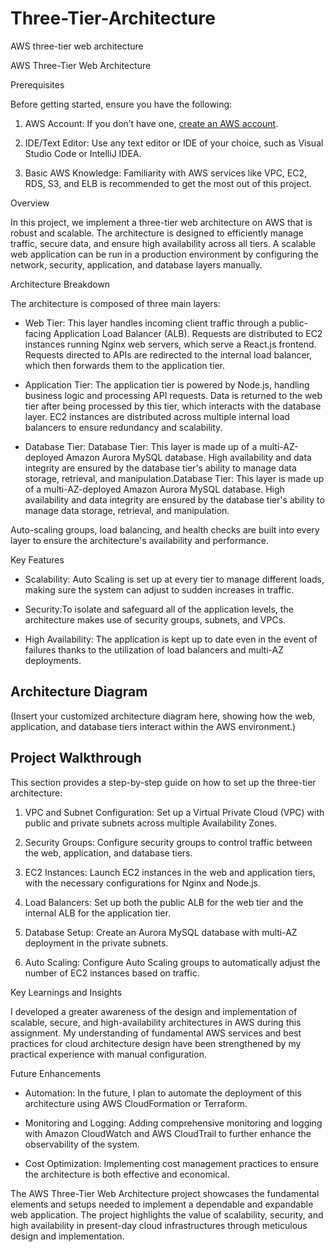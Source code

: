 # Three-Tier-Architecture
AWS three-tier web architecture 

 AWS Three-Tier Web Architecture

 Prerequisites

Before getting started, ensure you have the following:

1. AWS Account: If you don’t have one, [create an AWS account](https://aws.amazon.com/console/).

2. IDE/Text Editor: Use any text editor or IDE of your choice, such as Visual Studio Code or IntelliJ IDEA.

3. Basic AWS Knowledge: Familiarity with AWS services like VPC, EC2, RDS, S3, and ELB is recommended to get the most out of this project.

 Overview

In this project, we implement a three-tier web architecture on AWS that is robust and scalable. The architecture is designed to efficiently manage traffic, secure data, and ensure high availability across all tiers. A scalable web application can be run in a production environment by configuring the network, security, application, and database layers manually.

Architecture Breakdown

The architecture is composed of three main layers:

- Web Tier: This layer handles incoming client traffic through a public-facing Application Load Balancer (ALB). Requests are distributed to EC2 instances running Nginx web servers, which serve a React.js frontend. Requests directed to APIs are redirected to the internal load balancer, which then forwards them to the application tier.

- Application Tier: The application tier is powered by Node.js, handling business logic and processing API requests. Data is returned to the web tier after being processed by this tier, which interacts with the database layer. EC2 instances are distributed across multiple internal load balancers to ensure redundancy and scalability.





- Database Tier: Database Tier: This layer is made up of a multi-AZ-deployed Amazon Aurora MySQL database. High availability and data integrity are ensured by the database tier's ability to manage data storage, retrieval, and manipulation.Database Tier: This layer is made up of a multi-AZ-deployed Amazon Aurora MySQL database. High availability and data integrity are ensured by the database tier's ability to manage data storage, retrieval, and manipulation.

Auto-scaling groups, load balancing, and health checks are built into every layer to ensure the architecture's availability and performance.


 Key Features

- Scalability: Auto Scaling is set up at every tier to manage different loads, making sure the system can adjust to sudden increases in traffic.

- Security:To isolate and safeguard all of the application levels, the architecture makes use of security groups, subnets, and VPCs.


- High Availability: The application is kept up to date even in the event of failures thanks to the utilization of load balancers and multi-AZ deployments.


## Architecture Diagram

(Insert your customized architecture diagram here, showing how the web, application, and database tiers interact within the AWS environment.)

## Project Walkthrough

This section provides a step-by-step guide on how to set up the three-tier architecture:

1. VPC and Subnet Configuration: Set up a Virtual Private Cloud (VPC) with public and private subnets across multiple Availability Zones.

2. Security Groups: Configure security groups to control traffic between the web, application, and database tiers.

3. EC2 Instances: Launch EC2 instances in the web and application tiers, with the necessary configurations for Nginx and Node.js.

4. Load Balancers: Set up both the public ALB for the web tier and the internal ALB for the application tier.

5. Database Setup: Create an Aurora MySQL database with multi-AZ deployment in the private subnets.

6. Auto Scaling: Configure Auto Scaling groups to automatically adjust the number of EC2 instances based on traffic.

Key Learnings and Insights

I developed a greater awareness of the design and implementation of scalable, secure, and high-availability architectures in AWS during this assignment. My understanding of fundamental AWS services and best practices for cloud architecture design have been strengthened by my practical experience with manual configuration.

Future Enhancements

- Automation: In the future, I plan to automate the deployment of this architecture using AWS CloudFormation or Terraform.

- Monitoring and Logging: Adding comprehensive monitoring and logging with Amazon CloudWatch and AWS CloudTrail to further enhance the observability of the system.

- Cost Optimization: Implementing cost management practices to ensure the architecture is both effective and economical.



The AWS Three-Tier Web Architecture project showcases the fundamental elements and setups needed to implement a dependable and expandable web application. The project highlights the value of scalability, security, and high availability in present-day cloud infrastructures through meticulous design and implementation.

